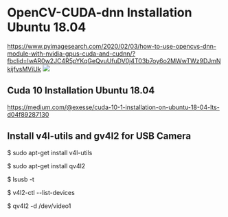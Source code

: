 # OpenCV-CUDA-dnn Installation Ubuntu 18.04
https://www.pyimagesearch.com/2020/02/03/how-to-use-opencvs-dnn-module-with-nvidia-gpus-cuda-and-cudnn/?fbclid=IwAR0w2JC4R5pYKqGeQvuUfuDV0j4T03b7oy6o2MWwTWz9DJmNkijfvsMViUk
![](https://pyimagesearch.com/wp-content/uploads/2020/02/opencv_dnn_gpu_header.png)

## Cuda 10 Installation Ubuntu 18.04
https://medium.com/@exesse/cuda-10-1-installation-on-ubuntu-18-04-lts-d04f89287130

## Install v4l-utils and gv4l2  for USB Camera
$ sudo apt-get install v4l-utils

$ sudo apt-get install qv4l2

$ lsusb -t

$ v4l2-ctl --list-devices

$ qv4l2 -d /dev/video1
